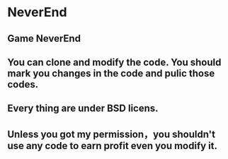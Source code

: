 # NeverEnd
## Game NeverEnd
## You can clone and modify the code. You should mark you changes in the code and pulic those codes.
## Every thing are under BSD licens.
## Unless you got my permission，you shouldn't use any code to earn profit even you modify it.
